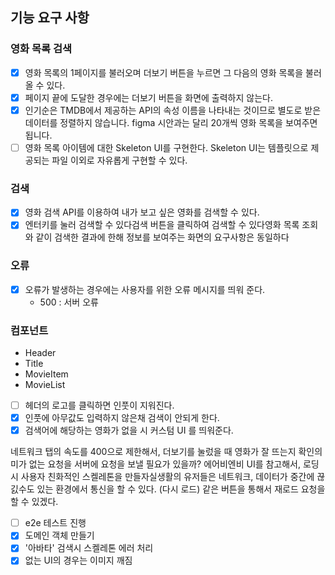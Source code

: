 ## 기능 요구 사항

### 영화 목록 검색

- [x] 영화 목록의 1페이지를 불러오며 더보기 버튼을 누르면 그 다음의 영화 목록을 불러 올 수 있다.
- [x] 페이지 끝에 도달한 경우에는 더보기 버튼을 화면에 출력하지 않는다.
- [x] 인기순은 TMDB에서 제공하는 API의 속성 이름을 나타내는 것이므로 별도로 받은 데이터를 정렬하지 않습니다. figma 시안과는 달리 20개씩 영화 목록을 보여주면 됩니다.
- [ ] 영화 목록 아이템에 대한 Skeleton UI를 구현한다. Skeleton UI는 템플릿으로 제공되는 파일 이외로 자유롭게 구현할 수 있다.

### 검색

- [x] 영화 검색 API를 이용하여 내가 보고 싶은 영화를 검색할 수 있다.
- [x] 엔터키를 눌러 검색할 수 있다검색 버튼을 클릭하여 검색할 수 있다영화 목록 조회와 같이 검색한 결과에 한해 정보를 보여주는 화면의 요구사항은 동일하다

### 오류

- [x] 오류가 발생하는 경우에는 사용자를 위한 오류 메시지를 띄워 준다.
  - 500 : 서버 오류

### 컴포넌트

- Header
- Title
- MovieItem
- MovieList

- [ ] 헤더의 로고를 클릭하면 인풋이 지워진다.
- [x] 인풋에 아무값도 입력하지 않은채 검색이 안되게 한다.
- [x] 검색어에 해당하는 영화가 없을 시 커스텀 UI 를 띄워준다.

네트워크 탭의 속도를 400으로 제한해서, 더보기를 눌렀을 때 영화가 잘 뜨는지 확인의미가 없는 요청을 서버에 요청을 보낼 필요가 있을까? 에어비엔비 UI를 참고해서, 로딩시 사용자 친화적인 스켈레톤을 만들자실생활의 유저들은 네트워크, 데이터가 중간에 끊긼수도 있는 환경에서 통신을 할 수 있다. (다시 로드) 같은 버튼을 통해서 재로드 요청을 할 수 있겠다.

- [ ] e2e 테스트 진행
- [x] 도메인 객체 만들기
- [x] '아바타' 검색시 스켈레톤 에러 처리
- [x] 없는 UI의 경우는 이미지 깨짐
